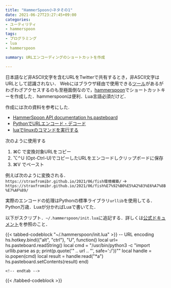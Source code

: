 ```yaml
---
title: "HammerSpoon小ネタその1"
date: 2021-06-27T23:27:45+09:00
categories:
- ユーティリティ
- hammerspoon
tags:
- プログラミング
- lua
- hammerspoon

summary: URLエンコーディングのショートカットを作成

---
```


日本語など非ASCII文字を含むURLをTwitterで共有するとき，非ASCII文字はURLとして認識されない．
Webにはブラウザ経由で使用できる[ツール](https://tech-unlimited.com/urlencode.html)があるがわざわざアクセスするのも至極面倒なので，[hammerspoon](https://www.hammerspoon.org)でショートカットキーを作成した．hammerspoonは便利．Lua言語必須だけど．

作成には次の資料を参考にした.
- [HammerSpoon API documentation hs.pasteboard](https://www.hammerspoon.org/docs/hs.pasteboard.html#setContents)
- [PythonでURLエンコード・デコード](https://note.nkmk.me/python-urllib-parse-quote-unquote/)
- [luaでlinuxのコマンドを実行する](https://qiita.com/hidetzu/items/623cec2ec171db57c246)


次のように使用する
1. ⌘C で変換対象URLをコピー
1. ⌥⌃U (Opt-Ctrl-U)でコピーしたURLをエンコードしクリップボードに保存
1. ⌘V でペースト 

例えば次のように変換される．
`https://straxfromibr.github.io/2021/06/fish環境構築/` -> `https://straxfromibr.github.io/2021/06/fish%E7%92%B0%E5%A2%83%E6%A7%8B%E7%AF%89/`

実際のエンコードの処理はPythonの標準ライブラリ`urllib`を使用してる．
Python万歳．Luaが分かればLuaで書いてた．

以下がスクリプト．`~/.hammerspoon/init.lua`に追記する．詳しくは[公式ドキュメント](https://www.hammerspoon.org)を参照のこと．


{{< tabbed-codeblock "~/.hammerspoon/init.lua"   >}}
    <!-- tab lua -->
 -- URL encoding
 hs.hotkey.bind({"alt", "ctrl"}, "U", function()
	 local url= hs.pasteboard.readString()
	 local cmd = "/usr/bin/python3 -c \"import urllib.parse as p; print(p.quote('" .. url .. "', safe=':/'))\""
	 local handle = io.popen(cmd)
	 local result = handle:read("*a")
	 hs.pasteboard.setContents(result)
 end)

    <!-- endtab -->
{{< /tabbed-codeblock >}}

